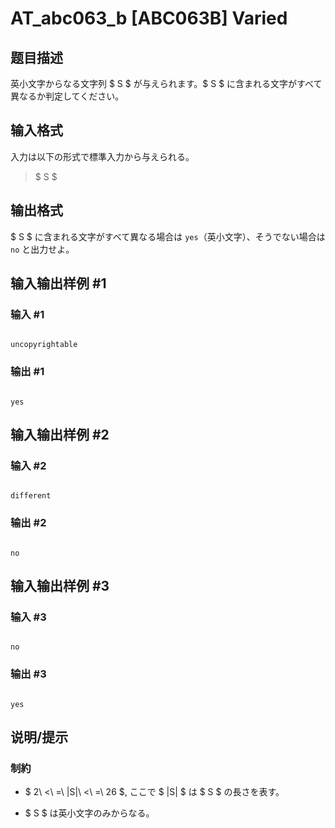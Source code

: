 # AT_abc063_b [ABC063B] Varied

## 题目描述

[problemUrl]: https://atcoder.jp/contests/abc063/tasks/abc063_b

英小文字からなる文字列 $ S $ が与えられます。$ S $ に含まれる文字がすべて異なるか判定してください。

## 输入格式

入力は以下の形式で標準入力から与えられる。

> $ S $

## 输出格式

$ S $ に含まれる文字がすべて異なる場合は `yes`（英小文字）、そうでない場合は `no` と出力せよ。

## 输入输出样例 #1

### 输入 #1

```
uncopyrightable
```

### 输出 #1

```
yes
```

## 输入输出样例 #2

### 输入 #2

```
different
```

### 输出 #2

```
no
```

## 输入输出样例 #3

### 输入 #3

```
no
```

### 输出 #3

```
yes
```

## 说明/提示

### 制約

- $ 2\ <\ =\ |S|\ <\ =\ 26 $, ここで $ |S| $ は $ S $ の長さを表す。
- $ S $ は英小文字のみからなる。